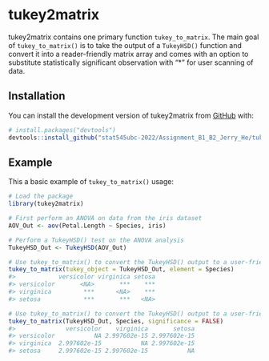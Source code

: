 
<!-- README.md is generated from README.Rmd. Please edit that file -->

# tukey2matrix

<!-- badges: start -->
<!-- badges: end -->

tukey2matrix contains one primary function `tukey_to_matrix`. The main
goal of `tukey_to_matrix()` is to take the output of a `TukeyHSD()`
function and convert it into a reader-friendly matrix array and comes
with an option to substitute statistically significant observation with
“\*” for user scanning of data.

## Installation

You can install the development version of tukey2matrix from
[GitHub](https://github.com/) with:

``` r
# install.packages("devtools")
devtools::install_github("stat545ubc-2022/Assignment_B1_B2_Jerry_He/tukey2matrix")
```

## Example

This a basic example of `tukey_to_matrix()` usage:

``` r
# Load the package
library(tukey2matrix)

# First perform an ANOVA on data from the iris dataset
AOV_Out <- aov(Petal.Length ~ Species, iris)

# Perform a TukeyHSD() test on the ANOVA analysis
TukeyHSD_Out <- TukeyHSD(AOV_Out)

# Use tukey_to_matrix() to convert the TukeyHSD() output to a user-friendly format
tukey_to_matrix(tukey_object = TukeyHSD_Out, element = Species)
#>            versicolor virginica setosa
#> versicolor       <NA>       ***    ***
#> virginica         ***      <NA>    ***
#> setosa            ***       ***   <NA>

# Use tukey_to_matrix() to convert the TukeyHSD() output to a user-friendly format, substituting statistically significant values with asterisks "*"
tukey_to_matrix(TukeyHSD_Out, Species, significance = FALSE)
#>              versicolor    virginica       setosa
#> versicolor           NA 2.997602e-15 2.997602e-15
#> virginica  2.997602e-15           NA 2.997602e-15
#> setosa     2.997602e-15 2.997602e-15           NA
```
